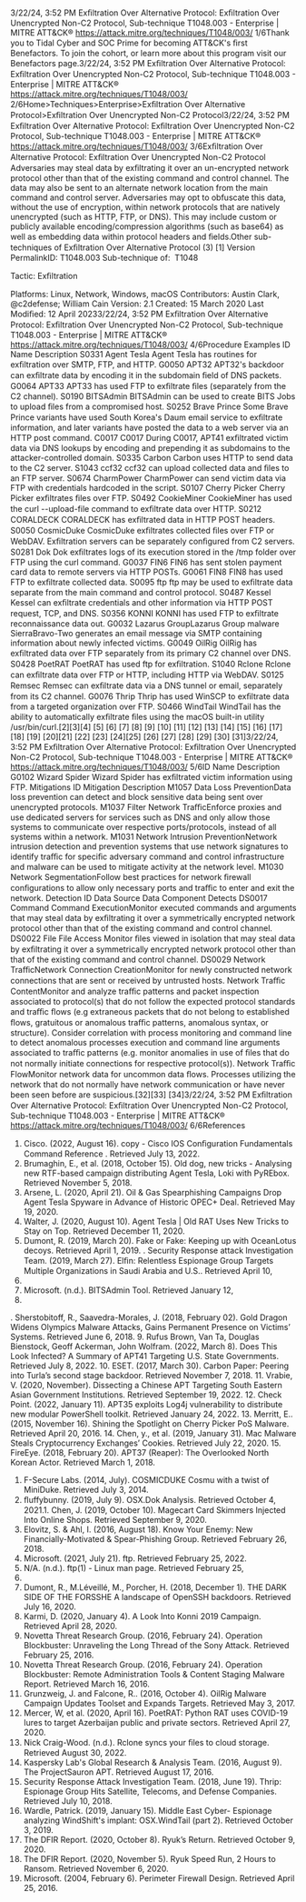 3/22/24, 3:52 PM Exﬁltration Over Alternative Protocol: Exﬁltration Over Unencrypted Non-C2 Protocol, Sub-technique T1048.003 - Enterprise | MITRE ATT&CK®
https://attack.mitre.org/techniques/T1048/003/ 1/6Thank you to Tidal Cyber and SOC Prime for becoming ATT&CK's ﬁrst Benefactors. To join the cohort, or learn more about this program visit our
Benefactors page.3/22/24, 3:52 PM Exﬁltration Over Alternative Protocol: Exﬁltration Over Unencrypted Non-C2 Protocol, Sub-technique T1048.003 - Enterprise | MITRE ATT&CK®
https://attack.mitre.org/techniques/T1048/003/ 2/6Home>Techniques>Enterprise>Exﬁltration Over Alternative Protocol>Exﬁltration Over Unencrypted Non-C2 Protocol3/22/24, 3:52 PM Exﬁltration Over Alternative Protocol: Exﬁltration Over Unencrypted Non-C2 Protocol, Sub-technique T1048.003 - Enterprise | MITRE ATT&CK®
https://attack.mitre.org/techniques/T1048/003/ 3/6Exﬁltration Over Alternative Protocol: Exﬁltration Over
Unencrypted Non-C2 Protocol
Adversaries may steal data by exﬁltrating it over an un-encrypted network protocol other than that of the existing command and control
channel. The data may also be sent to an alternate network location from the main command and control server.
Adversaries may opt to obfuscate this data, without the use of encryption, within network protocols that are natively unencrypted (such as
HTTP, FTP, or DNS). This may include custom or publicly available encoding/compression algorithms (such as base64) as well as
embedding data within protocol headers and ﬁelds.Other sub-techniques of Exﬁltration Over Alternative Protocol (3)
[1]
Version PermalinkID: T1048.003
Sub-technique of:  T1048

Tactic: Exﬁltration

Platforms: Linux, Network, Windows, macOS
Contributors: Austin Clark, @c2defense; William Cain
Version: 2.1
Created: 15 March 2020
Last Modiﬁed: 12 April 20233/22/24, 3:52 PM Exﬁltration Over Alternative Protocol: Exﬁltration Over Unencrypted Non-C2 Protocol, Sub-technique T1048.003 - Enterprise | MITRE ATT&CK®
https://attack.mitre.org/techniques/T1048/003/ 4/6Procedure Examples
ID Name Description
S0331 Agent Tesla Agent Tesla has routines for exﬁltration over SMTP, FTP, and HTTP.
G0050 APT32 APT32's backdoor can exﬁltrate data by encoding it in the subdomain ﬁeld of DNS packets.
G0064 APT33 APT33 has used FTP to exﬁltrate ﬁles (separately from the C2 channel).
S0190 BITSAdmin BITSAdmin can be used to create BITS Jobs to upload ﬁles from a compromised host.
S0252 Brave Prince Some Brave Prince variants have used South Korea's Daum email service to exﬁltrate information, and later
variants have posted the data to a web server via an HTTP post command.
C0017 C0017 During C0017, APT41 exﬁltrated victim data via DNS lookups by encoding and prepending it as subdomains
to the attacker-controlled domain.
S0335 Carbon Carbon uses HTTP to send data to the C2 server.
S1043 ccf32 ccf32 can upload collected data and ﬁles to an FTP server.
S0674 CharmPower CharmPower can send victim data via FTP with credentials hardcoded in the script.
S0107 Cherry Picker Cherry Picker exﬁltrates ﬁles over FTP.
S0492 CookieMiner CookieMiner has used the curl --upload-file command to exﬁltrate data over HTTP.
S0212 CORALDECK CORALDECK has exﬁltrated data in HTTP POST headers.
S0050 CosmicDuke CosmicDuke exﬁltrates collected ﬁles over FTP or WebDAV. Exﬁltration servers can be separately conﬁgured
from C2 servers.
S0281 Dok Dok exﬁltrates logs of its execution stored in the /tmp folder over FTP using the curl command.
G0037 FIN6 FIN6 has sent stolen payment card data to remote servers via HTTP POSTs.
G0061 FIN8 FIN8 has used FTP to exﬁltrate collected data.
S0095 ftp ftp may be used to exﬁltrate data separate from the main command and control protocol.
S0487 Kessel Kessel can exﬁltrate credentials and other information via HTTP POST request, TCP, and DNS.
S0356 KONNI KONNI has used FTP to exﬁltrate reconnaissance data out.
G0032 Lazarus
GroupLazarus Group malware SierraBravo-Two generates an email message via SMTP containing information
about newly infected victims.
G0049 OilRig OilRig has exﬁltrated data over FTP separately from its primary C2 channel over DNS.
S0428 PoetRAT PoetRAT has used ftp for exﬁltration.
S1040 Rclone Rclone can exﬁltrate data over FTP or HTTP, including HTTP via WebDAV.
S0125 Remsec Remsec can exﬁltrate data via a DNS tunnel or email, separately from its C2 channel.
G0076 Thrip Thrip has used WinSCP to exﬁltrate data from a targeted organization over FTP.
S0466 WindTail WindTail has the ability to automatically exﬁltrate ﬁles using the macOS built-in utility /usr/bin/curl.[2][3][4]
[5]
[6]
[7]
[8]
[9]
[10]
[11]
[12]
[13]
[14]
[15]
[16]
[17]
[18]
[19]
[20][21]
[22]
[23]
[24][25]
[26]
[27]
[28]
[29]
[30]
[31]3/22/24, 3:52 PM Exﬁltration Over Alternative Protocol: Exﬁltration Over Unencrypted Non-C2 Protocol, Sub-technique T1048.003 - Enterprise | MITRE ATT&CK®
https://attack.mitre.org/techniques/T1048/003/ 5/6ID Name Description
G0102 Wizard Spider Wizard Spider has exﬁltrated victim information using FTP.
Mitigations
ID Mitigation Description
M1057 Data Loss
PreventionData loss prevention can detect and block sensitive data being sent over unencrypted protocols.
M1037 Filter Network
TraﬃcEnforce proxies and use dedicated servers for services such as DNS and only allow those systems to
communicate over respective ports/protocols, instead of all systems within a network.
M1031 Network Intrusion
PreventionNetwork intrusion detection and prevention systems that use network signatures to identify traﬃc for
speciﬁc adversary command and control infrastructure and malware can be used to mitigate activity
at the network level.
M1030 Network
SegmentationFollow best practices for network ﬁrewall conﬁgurations to allow only necessary ports and traﬃc to
enter and exit the network.
Detection
ID Data Source Data Component Detects
DS0017 Command Command
ExecutionMonitor executed commands and arguments that may steal data by exﬁltrating it over a
symmetrically encrypted network protocol other than that of the existing command and
control channel.
DS0022 File File Access Monitor ﬁles viewed in isolation that may steal data by exﬁltrating it over a
symmetrically encrypted network protocol other than that of the existing command and
control channel.
DS0029 Network TraﬃcNetwork
Connection
CreationMonitor for newly constructed network connections that are sent or received by
untrusted hosts.
Network Traﬃc
ContentMonitor and analyze traﬃc patterns and packet inspection associated to protocol(s) that
do not follow the expected protocol standards and traﬃc ﬂows (e.g extraneous packets
that do not belong to established ﬂows, gratuitous or anomalous traﬃc patterns,
anomalous syntax, or structure). Consider correlation with process monitoring and
command line to detect anomalous processes execution and command line arguments
associated to traﬃc patterns (e.g. monitor anomalies in use of ﬁles that do not normally
initiate connections for respective protocol(s)).
Network Traﬃc
FlowMonitor network data for uncommon data ﬂows. Processes utilizing the network that do
not normally have network communication or have never been seen before are
suspicious.[32][33]
[34]3/22/24, 3:52 PM Exﬁltration Over Alternative Protocol: Exﬁltration Over Unencrypted Non-C2 Protocol, Sub-technique T1048.003 - Enterprise | MITRE ATT&CK®
https://attack.mitre.org/techniques/T1048/003/ 6/6References
1. Cisco. (2022, August 16). copy - Cisco IOS Conﬁguration
Fundamentals Command Reference . Retrieved July 13, 2022.
2. Brumaghin, E., et al. (2018, October 15). Old dog, new tricks -
Analysing new RTF-based campaign distributing Agent Tesla,
Loki with PyREbox. Retrieved November 5, 2018.
3. Arsene, L. (2020, April 21). Oil & Gas Spearphishing
Campaigns Drop Agent Tesla Spyware in Advance of Historic
OPEC+ Deal. Retrieved May 19, 2020.
4. Walter, J. (2020, August 10). Agent Tesla | Old RAT Uses New
Tricks to Stay on Top. Retrieved December 11, 2020.
5. Dumont, R. (2019, March 20). Fake or Fake: Keeping up with
OceanLotus decoys. Retrieved April 1, 2019.
. Security Response attack Investigation Team. (2019, March
27). Elﬁn: Relentless Espionage Group Targets Multiple
Organizations in Saudi Arabia and U.S.. Retrieved April 10,
2019.
7. Microsoft. (n.d.). BITSAdmin Tool. Retrieved January 12,
2018.
. Sherstobitoff, R., Saavedra-Morales, J. (2018, February 02).
Gold Dragon Widens Olympics Malware Attacks, Gains
Permanent Presence on Victims’ Systems. Retrieved June 6,
2018.
9. Rufus Brown, Van Ta, Douglas Bienstock, Geoff Ackerman,
John Wolfram. (2022, March 8). Does This Look Infected? A
Summary of APT41 Targeting U.S. State Governments.
Retrieved July 8, 2022.
10. ESET. (2017, March 30). Carbon Paper: Peering into Turla’s
second stage backdoor. Retrieved November 7, 2018.
11. Vrabie, V. (2020, November). Dissecting a Chinese APT
Targeting South Eastern Asian Government Institutions.
Retrieved September 19, 2022.
12. Check Point. (2022, January 11). APT35 exploits Log4j
vulnerability to distribute new modular PowerShell toolkit.
Retrieved January 24, 2022.
13. Merritt, E.. (2015, November 16). Shining the Spotlight on
Cherry Picker PoS Malware. Retrieved April 20, 2016.
14. Chen, y., et al. (2019, January 31). Mac Malware Steals
Cryptocurrency Exchanges’ Cookies. Retrieved July 22, 2020.
15. FireEye. (2018, February 20). APT37 (Reaper): The Overlooked
North Korean Actor. Retrieved March 1, 2018.
1. F-Secure Labs. (2014, July). COSMICDUKE Cosmu with a twist
of MiniDuke. Retrieved July 3, 2014.
17. ﬂuffybunny. (2019, July 9). OSX.Dok Analysis. Retrieved
October 4, 2021.1. Chen, J. (2019, October 10). Magecart Card Skimmers Injected
Into Online Shops. Retrieved September 9, 2020.
19. Elovitz, S. & Ahl, I. (2016, August 18). Know Your Enemy: New
Financially-Motivated & Spear-Phishing Group. Retrieved
February 26, 2018.
20. Microsoft. (2021, July 21). ftp. Retrieved February 25, 2022.
21. N/A. (n.d.). ftp(1) - Linux man page. Retrieved February 25,
2022.
22. Dumont, R., M.Léveillé, M., Porcher, H. (2018, December 1).
THE DARK SIDE OF THE FORSSHE A landscape of OpenSSH
backdoors. Retrieved July 16, 2020.
23. Karmi, D. (2020, January 4). A Look Into Konni 2019
Campaign. Retrieved April 28, 2020.
24. Novetta Threat Research Group. (2016, February 24).
Operation Blockbuster: Unraveling the Long Thread of the
Sony Attack. Retrieved February 25, 2016.
25. Novetta Threat Research Group. (2016, February 24).
Operation Blockbuster: Remote Administration Tools &
Content Staging Malware Report. Retrieved March 16, 2016.
2. Grunzweig, J. and Falcone, R.. (2016, October 4). OilRig
Malware Campaign Updates Toolset and Expands Targets.
Retrieved May 3, 2017.
27. Mercer, W, et al. (2020, April 16). PoetRAT: Python RAT uses
COVID-19 lures to target Azerbaijan public and private sectors.
Retrieved April 27, 2020.
2. Nick Craig-Wood. (n.d.). Rclone syncs your ﬁles to cloud
storage. Retrieved August 30, 2022.
29. Kaspersky Lab's Global Research & Analysis Team. (2016,
August 9). The ProjectSauron APT. Retrieved August 17, 2016.
30. Security Response Attack Investigation Team. (2018, June
19). Thrip: Espionage Group Hits Satellite, Telecoms, and
Defense Companies. Retrieved July 10, 2018.
31. Wardle, Patrick. (2019, January 15). Middle East Cyber-
Espionage analyzing WindShift's implant: OSX.WindTail (part
2). Retrieved October 3, 2019.
32. The DFIR Report. (2020, October 8). Ryuk’s Return. Retrieved
October 9, 2020.
33. The DFIR Report. (2020, November 5). Ryuk Speed Run, 2
Hours to Ransom. Retrieved November 6, 2020.
34. Microsoft. (2004, February 6). Perimeter Firewall Design.
Retrieved April 25, 2016.